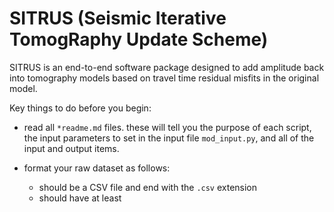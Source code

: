# SITRUS (Seismic Iterative TomogRaphy Update Scheme)
SITRUS is an end-to-end software package designed to add amplitude back into tomography models based on travel time residual misfits in the original model.

Key things to do before you begin:
- read all `*readme.md` files. these will tell you the purpose of each script, the input parameters to set in the input file `mod_input.py`, and all of the input and output items.

- format your raw dataset as follows:
    - should be a CSV file and end with the `.csv` extension
    - should have at least 
